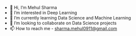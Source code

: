 - 👋 Hi, I’m Mehul Sharma
- 👀 I’m interested in Deep Learning
- 🌱 I’m currently learning Data Science and Machine Learning
- 💞️ I’m looking to collaborate on Data Science projects
- 📫 How to reach me - sharma.mehul0911@gmail.com

<!---
Mehul-Sharma-7/Mehul-Sharma-7 is a ✨ special ✨ repository because its `README.md` (this file) appears on your GitHub profile.
You can click the Preview link to take a look at your changes.
--->
